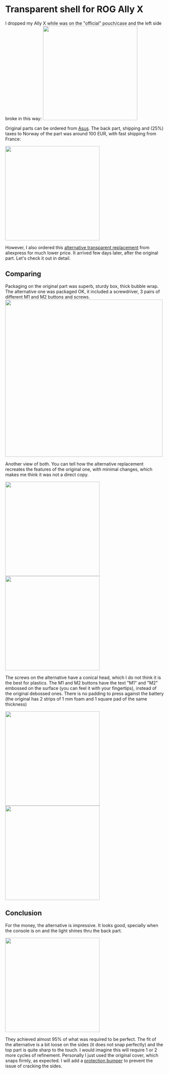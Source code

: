 # Transparent shell for ROG Ally X

I dropped my Ally X while was on the "official" pouch/case and the left side broke in this way:
<img src=https://github.com/user-attachments/assets/517e5e1a-3bc3-4d06-b857-85841509a37d width=300>

Original parts can be ordered from [Asus](https://en.accessoires-asus.com/rog-spare-parts/). The back part, shipping and (25%) taxes to Norway of the part was around 100 EUR, with fast shipping from France:

<img src=https://github.com/user-attachments/assets/69edd214-f635-47be-9c6c-767e148afea7 width=300>

However, I also ordered this [alternative transparent replacement](https://s.click.aliexpress.com/e/_DEfhAff) from aliexpress for much lower price. It arrived few days later, after the original part. Let's check it out in detail.

## Comparing

Packaging on the original part was superb, sturdy box, thick bubble wrap. The alternative one was packaged OK, it included a screwdriver, 3 pairs of different M1 and M2 buttons and screws.
<img src="https://github.com/user-attachments/assets/1a0c9ea8-1d12-4174-bf2d-3a729e3f005f" width="500">

Another view of both. You can tell how the alternative replacement recreates the features of the original one, with minimal changes, which makes me think it was not a direct copy.

<img src="https://github.com/user-attachments/assets/e60c3970-2ebc-43e1-9abd-cf6a272eebdf" width="300"> <img src="https://github.com/user-attachments/assets/8d9961f3-0927-4218-9bb9-cab5f73b7d1d" width="300">

The screws on the alternative have a conical head, which I do not think it is the best for plastics. The M1 and M2 buttons have the text "M1" and "M2" embossed on the surface (you can feel it with your fingertips), instead of the original debossed ones. There is no padding to press against the battery (the original has 2 strips of 1 mm foam and 1 square pad of the same thickness)

<img src="https://github.com/user-attachments/assets/57877251-85d0-47a1-96e6-6479a25f8cac" width="300"> <img src="https://github.com/user-attachments/assets/58940309-53a4-4fb2-a04a-320abe01e7a6" width="300">

## Conclusion

For the money, the alternative is impressive. It looks good, specially when the console is on and the light shines thru the back part.

<img src="https://github.com/user-attachments/assets/7c309b45-e63f-4fa3-997e-6d7d7536b790" width="300"> 

They achieved almost 95% of what was required to be perfect. The fit of the alternative is a bit loose on the sides (it does not snap perfectly) and the top part is quite sharp to the touch. I would imagine this will require 1 or 2 more cycles of refinement. Personally I just used the original cover, which snaps firmly, as expected. I will add a [protection bumper](https://s.click.aliexpress.com/e/_DCq3Kyt) to prevent the issue of cracking the sides.
